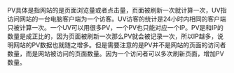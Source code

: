 PV具体是指网站的是页面浏览量或者点击量，页面被刷新一次就计算一次，UV指访问网站的一台电脑客户端为一个访客。UV访客的统计是24小时内相同的客户端只被计算一次。一个UV可以用很多PV，一个PV也只能对应一个IP。PV是和IP的数量是成正比的，因为页面被刷新一次那么PV就会被记录一次，所以IP越多，说明网站的PV数据也就随之增多。但是需要注意的是PV并不是网站的页面的访问者数量，而是网站被访问的页面数量。因为一个访问者可以多次刷新页面，增加PV数量。
